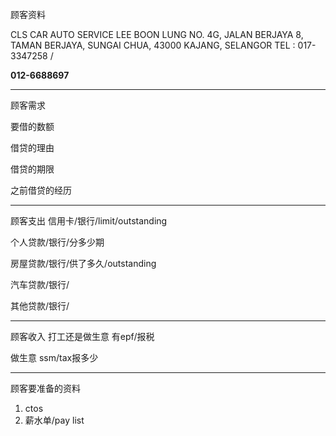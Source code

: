 顾客资料

CLS CAR AUTO SERVICE LEE BOON LUNG NO. 4G, JALAN BERJAYA 8, TAMAN BERJAYA, SUNGAI CHUA, 43000 KAJANG, SELANGOR TEL : 017-3347258 /

**012-6688697**

-----------------
顾客需求


要借的数额

借贷的理由

借贷的期限

之前借贷的经历


--------------
顾客支出
信用卡/银行/limit/outstanding


个人贷款/银行/分多少期

房屋贷款/银行/供了多久/outstanding

汽车贷款/银行/


其他贷款/银行/

-----------
顾客收入
打工还是做生意
有epf/报税

做生意 ssm/tax报多少

-------
顾客要准备的资料
1. ctos
2. 薪水单/pay list




